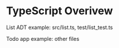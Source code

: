 TypeScript Overivew
===================

List ADT example: src/list.ts, test/list_test.ts

Todo app example: other files
